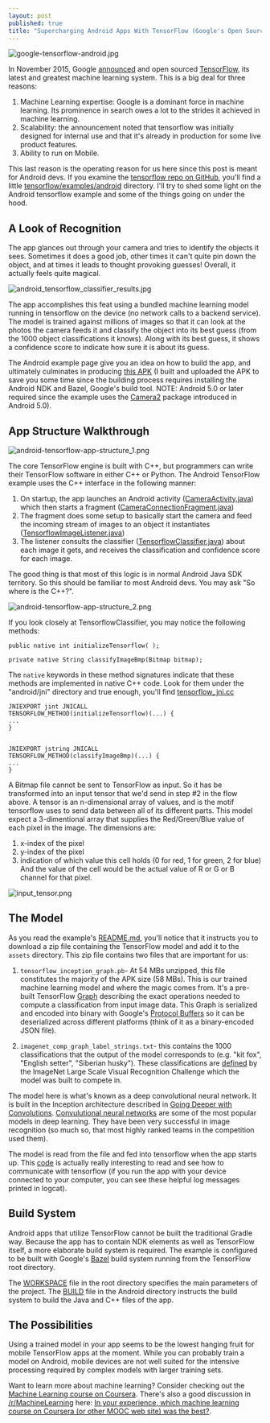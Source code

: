 ```yaml
---
layout: post
published: true
title: "Supercharging Android Apps With TensorFlow (Google's Open Source Machine Learning Library)"
---
```










![google-tensorflow-android.jpg]({{site.baseurl}}/images/google-tensorflow-android.jpg)



In November 2015, Google [announced](https://googleblog.blogspot.com/2015/11/tensorflow-smarter-machine-learning-for.html) and open sourced [TensorFlow](https://www.tensorflow.org/), its latest and greatest machine learning system. This is a big deal for three reasons:
1. Machine Learning expertise: Google is a dominant force in machine learning. Its prominence in search owes a lot to the strides it achieved in machine learning. 
2. Scalability: the announcement noted that tensorflow was initially designed for internal use and that it's already in production for some live product features.
3. Ability to run on Mobile.

This last reason is the operating reason for us here since this post is meant for Android devs. If you examine the [tensorflow repo on GitHub](https://github.com/tensorflow/tensorflow), you'll find a little  [tensorflow/examples/android](https://github.com/tensorflow/tensorflow/tree/master/tensorflow/examples/android) directory. I'll try to shed some light on the Android tensorflow example and some of the things going on under the hood.
<!--more-->

## A Look of Recognition
The app glances out through your camera and tries to identify the objects it sees. Sometimes it does a good job, other times it can't quite pin down the object, and at times it leads to thought provoking guesses! Overall, it actually feels quite magical.

![android_tensorflow_classifier_results.jpg]({{site.baseurl}}/images/android_tensorflow_classifier_results.jpg)


The app accomplishes this feat using a bundled machine learning model running in tensorflow on the device (no network calls to a backend service). The model is trained against millions of images so that it can look at the photos the camera feeds it and classify the object into its best guess (from the 1000 object classifications it knows). Along with its best guess, it shows a confidence score to indicate how sure it is about its guess.

The Android example page give you an idea on how to build the app, and ultimately culminates in producing [this APK](https://s3.amazonaws.com/jalammar.github.io/tensorflow_demo.apk) (I built and uploaded the APK to save you some time since the building process requires installing the Android NDK and Bazel, Google's build tool. NOTE: Android 5.0 or later required since the example uses the [Camera2](android.hardware.camera2) package introduced in Android 5.0).

## App Structure Walkthrough

![android-tensorflow-app-structure_1.png]({{site.baseurl}}/images/android-tensorflow-app-structure_1.png)


The core TensorFlow engine is built with C++, but programmers can write their TensorFlow software in either C++ or Python. The Android TensorFlow example uses the C++ interface in the following manner:
1. On startup, the app launches an Android activity ([CameraActivity.java](https://github.com/tensorflow/tensorflow/blob/master/tensorflow/examples/android/src/org/tensorflow/demo/CameraActivity.java)) which then starts a fragment ([CameraConnectionFragment.java](https://github.com/tensorflow/tensorflow/blob/master/tensorflow/examples/android/src/org/tensorflow/demo/CameraConnectionFragment.java))
2. The fragment does some setup to basically start the camera and feed the incoming stream of images to an object it instantiates ([TensorflowImageListener.java](https://github.com/tensorflow/tensorflow/blob/master/tensorflow/examples/android/src/org/tensorflow/demo/TensorflowImageListener.java))
3. The listener consults the classifier ([TensorflowClassifier.java](https://github.com/tensorflow/tensorflow/blob/master/tensorflow/examples/android/src/org/tensorflow/demo/TensorflowClassifier.java)) about each image it gets, and receives the classification and confidence score for each image.


The good thing is that most of this logic is in normal Android Java SDK territory. So this should be familiar to most Android devs. You may ask "So where is the C++?".


![android-tensorflow-app-structure_2.png]({{site.baseurl}}/images/android-tensorflow-app-structure_2.png)



If you look closely at TensorflowClassifier, you may notice the following methods:

	public native int initializeTensorflow( );

	private native String classifyImageBmp(Bitmap bitmap);

The `native` keywords in these method signatures indicate that these methods are implemented in native C++ code. Look for them under the "android/jni" directory and true enough, you'll find [tensorflow_jni.cc](https://github.com/tensorflow/tensorflow/blob/master/tensorflow/examples/android/jni/tensorflow_jni.cc)

	JNIEXPORT jint JNICALL
	TENSORFLOW_METHOD(initializeTensorflow)(...) {
    ...
    }
    
    
	JNIEXPORT jstring JNICALL
	TENSORFLOW_METHOD(classifyImageBmp)(...) {
    ...
    }

A Bitmap file cannot be sent to TensorFlow as input. So it has be transformed into an input tensor that we'd send in step #2 in the flow above. A tensor is an n-dimensional array of values, and is the motif tensorflow uses to send data between all of its different parts. This model expect a 3-dimentional array that supplies the Red/Green/Blue value of each pixel in the image. The dimensions are:
1. x-index of the pixel
2. y-index of the pixel
3. indication of which value this cell holds (0 for red, 1 for green, 2 for blue)
And the value of the cell would be the actual value of R or G or B channel for that pixel.

![input_tensor.png]({{site.baseurl}}/images/input_tensor.png)




## The Model
As you read the example's [README.md](https://github.com/tensorflow/tensorflow/tree/master/tensorflow/examples/android), you'll notice that it instructs you to download a zip file containing the TensorFlow model and add it to the `assets` directory. This zip file contains two files that are important for us:

1. `tensorflow_inception_graph.pb`- At 54 MBs unzipped, this file constitutes the majority of the APK size (58 MBs). This is our trained machine learning model and where the magic comes from. It's a pre-built TensorFlow [Graph](https://www.tensorflow.org/versions/master/api_docs/python/framework.html#Graph) describing the exact operations needed to compute a classification from input image data. This Graph is serialized and encoded into binary with Google's [Protocol Buffers](https://developers.google.com/protocol-buffers/?hl=en) so it can be deserialized across different platforms (think of it as a binary-encoded JSON file). 

2. `imagenet_comp_graph_label_strings.txt`- this contains the 1000 classifications that the output of the model corresponds to (e.g. "kit fox", "English setter", "Siberian husky"). These classifications are [defined](http://image-net.org/challenges/LSVRC/2014/browse-synsets) by the ImageNet Large Scale Visual Recognition Challenge which the model was built to compete in.

The model here is what's known as a deep convolutional neural network. It is built in the Inception architecture described in [Going Deeper with Convolutions](http://www.cv-foundation.org/openaccess/content_cvpr_2015/papers/Szegedy_Going_Deeper_With_2015_CVPR_paper.pdf). [Convulutional neural networks](https://youtu.be/bEUX_56Lojc?t=2m53s) are some of the most popular models in deep learning. They have been very successful in image recognition (so much so, that most highly ranked teams in the competition used them).

The model is read from the file and fed into tensorflow when the app starts up. This [code](https://github.com/tensorflow/tensorflow/blob/master/tensorflow/examples/android/jni/tensorflow_jni.cc#L50)  is actually really interesting to read and see how to communicate with tensorflow (if you run the app with your device connected to your computer, you can see these helpful log messages printed in logcat).

## Build System
Android apps that utilize TensorFlow cannot be built the traditional Gradle way. Because the app has to contain NDK elements as well as TensorFlow itself, a more elaborate build system is required. The example is configured to be built with Google's [Bazel](http://bazel.io/) build system running from the TensorFlow root directory.

The [WORKSPACE](https://github.com/tensorflow/tensorflow/blob/master/WORKSPACE) file in the root directory specifies the main parameters of the project. The [BUILD](https://github.com/tensorflow/tensorflow/blob/master/tensorflow/examples/android/BUILD) file in the Android directory instructs the build system to build the Java and C++ files of the app.

## The Possibilities
Using a trained model in your app seems to be the lowest hanging fruit for mobile TensorFlow apps at the moment. While you can probably train a model on Android, mobile devices are not well suited for the intensive processing required by complex models with larger training sets.

Want to learn more about machine learning? Consider checking out the [Machine Learning course on Coursera](https://www.coursera.org/learn/machine-learning/). There's also a good discussion in [/r/MachineLearning](https://www.reddit.com/r/MachineLearning/) here: [In your experience, which machine learning course on Coursera (or other MOOC web site) was the best?](https://www.reddit.com/r/MachineLearning/comments/3wno5e/in_your_experience_which_machine_learning_course/).
